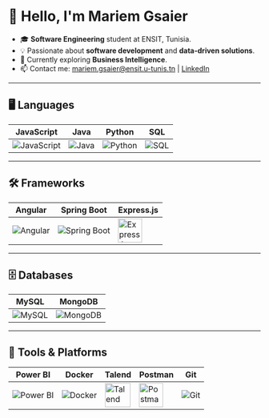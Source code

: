 # 👋 Hello, I'm Mariem Gsaier

- 🎓 **Software Engineering** student at ENSIT, Tunisia.
- 💡 Passionate about **software development** and **data-driven solutions**.
- 🌱 Currently exploring **Business Intelligence**.
- 📫 Contact me: [mariem.gsaier@ensit.u-tunis.tn](mailto:mariem.gsaier@ensit.u-tunis.tn) | [LinkedIn](https://linkedin.com/in/mariem-gsaier)

---

## 🖥️ Languages
| JavaScript            | Java                 | Python              | SQL                  |
|------------------------|----------------------|---------------------|----------------------|
| <img src="https://img.icons8.com/color/48/000000/javascript.png" alt="JavaScript" /> | <img src="https://img.icons8.com/color/48/000000/java-coffee-cup-logo.png" alt="Java" /> | <img src="https://img.icons8.com/color/48/000000/python.png" alt="Python" /> | <img src="https://img.icons8.com/color/48/000000/sql.png" alt="SQL" /> |

---

## 🛠️ Frameworks
| Angular               | Spring Boot          | Express.js          |
|------------------------|----------------------|---------------------|
| <img src="https://img.icons8.com/color/48/000000/angularjs.png" alt="Angular" /> | <img src="https://img.icons8.com/color/48/000000/spring-logo.png" alt="Spring Boot" /> | <img src="https://th.bing.com/th/id/OIP.hTohJITrIVziX8BF7QmwCAHaHa?rs=1&pid=ImgDetMain" alt="Express.js" width="48" height="48" /> |

---

## 🗄️ Databases
| MySQL                 | MongoDB              |
|------------------------|----------------------|
| <img src="https://img.icons8.com/color/48/000000/mysql-logo.png" alt="MySQL" /> | <img src="https://img.icons8.com/color/48/000000/mongodb.png" alt="MongoDB" /> |

---

## 🔧 Tools & Platforms
| Power BI              | Docker               | Talend              | Postman             | Git                  |
|------------------------|----------------------|---------------------|---------------------|----------------------|
| <img src="https://img.icons8.com/color/48/000000/power-bi.png" alt="Power BI" /> | <img src="https://img.icons8.com/color/48/000000/docker.png" alt="Docker" /> | <img src="https://www.marketbeat.com/logos/talend-sa-logo.png" alt="Talend" width="51" height="48" /> | <img src="https://www.svgrepo.com/show/354202/postman-icon.svg" alt="Postman" width="48" height="48" /> | <img src="https://img.icons8.com/color/48/000000/git.png" alt="Git" /> |
